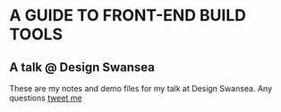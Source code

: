 # A GUIDE TO FRONT-END BUILD TOOLS
## A talk @ Design Swansea

These are my notes and demo files for my talk at Design Swansea. Any questions [tweet me](https://twitter.com/matthewbeta)
